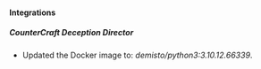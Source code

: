 #### Integrations
##### CounterCraft Deception Director
- Updated the Docker image to: *demisto/python3:3.10.12.66339*.
